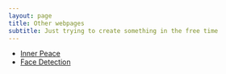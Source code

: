 ```yaml
---
layout: page
title: Other webpages
subtitle: Just trying to create something in the free time
---
```


- [Inner Peace](https://rs9899.github.io/others/blank)
- [Face Detection](https://rs9899.github.io/others/facemesh)
